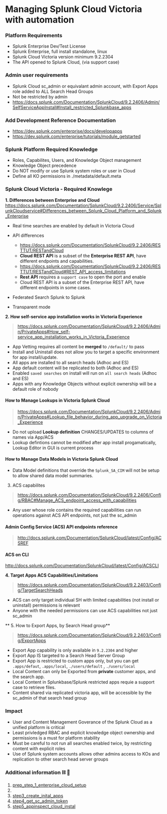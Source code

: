# Managing Splunk Cloud Victoria with automation

### Platform Requirements
- Splunk Enterprise Dev/Test License
- Splunk Enterprise, full install standalone, linux
- Splunk Cloud Victoria version minimum 9.2.2304
- The API opened to Splunk Cloud, (via support case)

### Admin user requirements
- Splunk Cloud sc_admin or equivalant admin account, with Export Apps role added to ALL Search Head Groups
- Not be restricted by admin
- https://docs.splunk.com/Documentation/SplunkCloud/9.2.2406/Admin/SelfServiceAppInstall#Install_restricted_Splunkbase_apps

### Add Development Reference Documentation

- https://dev.splunk.com/enterprise/docs/developapps
- https://dev.splunk.com/enterprise/tutorials/module_getstarted

### Splunk Platform Required Knowledge 
- Roles, Capabilites, Users, and Knowledge Object management
- Knowledge Object precedence
- Do NOT modify or use Splunk system roles or user in Cloud
- Define all KO permissions in ./metadata/default.meta

### Splunk Cloud Victoria - Required Knowlege

**1. Differences between Enterprise and Cloud**
https://docs.splunk.com/Documentation/SplunkCloud/9.2.2406/Service/SplunkCloudservice#Differences_between_Splunk_Cloud_Platform_and_Splunk_Enterprise
- Real time searches are enabled by default in Victoria Cloud

- API differences
  - https://docs.splunk.com/Documentation/SplunkCloud/9.2.2406/RESTTUT/RESTandCloud
  - **Cloud REST API** is a subset of the **Enterprise REST API**, have different endpoints and capabilities.
  - https://docs.splunk.com/Documentation/SplunkCloud/9.2.2406/RESTTUT/RESTandCloud#REST_API_access_limitations
  - **Rest API** requires a `support case` to open the port and enable
  - Cloud REST API is a subset of the Enterprise REST API, have different endpoints in some cases.
    
- Federated Search Splunk to Splunk
-  Transparent mode


**2. How self-service app installation works in Victoria Experience**

> https://docs.splunk.com/Documentation/SplunkCloud/9.2.2406/Admin/PrivateApps#How_self-service_app_installation_works_in_Victoria_Experience

- App Vetting requires all content be **merged** to `/default/` to pass
- Install and Uninstall does not allow you to target a specific environment for app install/update.
- All apps are installed to all search heads (Adhoc and ES)
- App default content will be replicated to both (Adhoc and ES)
- Enabled `saved searches` on install will run on `all search heads` (Adhoc and ES)
- Apps with any Knowledge Objects without explicit ownership will be a default role of nobody

#### How to Manage Lookups in Victoria Splunk Cloud 

> https://docs.splunk.com/Documentation/SplunkCloud/9.2.2406/Admin/PrivateApps#Lookup_file_behavior_during_app_upgrade_on_Victoria_Experience
- Do not upload **Lookup definition** CHANGES/UPDATES to columns of names via App/ACS
- Lookup defintions cannot be modified after app install progamatically, Lookup Editor in GUI is current process

#### How to Manage Data Models in Victoria Splunk Cloud 
- Data Model definitions that override the `Splunk_SA_CIM` will not be setup to allow shared data model summaries.

3. ACS capabilites
> https://docs.splunk.com/Documentation/SplunkCloud/9.2.2406/Config/RBAC#Manage_ACS_endpoint_access_with_capabilities
- Any user whose role contains the required capabilities can run operations against ACS API endpoints, not just the sc_admin

#### Admin Config Service (ACS) API endpoints reference

> http://docs.splunk.com/Documentation/SplunkCloud/latest/Config/ACSREF

#### ACS on CLI 
http://docs.splunk.com/Documentation/SplunkCloud/latest/Config/ACSCLI

**4. Target Apps ACS Capabilities/Limitations**

> https://docs.splunk.com/Documentation/SplunkCloud/9.2.2403/Config/TargetSearchHeads
- ACS can only target individual SH with limited capabilities (not install or uninstall) permissions is relevant
- Anyone with the needed permissions can use ACS capabilities not just sc_admin
  
** 5. How to Export Apps, by Search Head group**

> https://docs.splunk.com/Documentation/SplunkCloud/9.2.2403/Config/ExportApps

- Export App capability is only available in `9.2.2304` and higher
- Export App IS targeted to a Search Head Server Group
- Export App is restricted to custom apps only, but you can get `.apps/defaut`, `.apps/local`, `./users/default` , `./users/local`
- Local Content can only be Exported from **private** customer apps, and the search app.
- Local Content in Splunkbase/Splunk restricted apps requie a support case to retrieve files.
- Content shared via replicated victoria app, will be accessible by the sc_admin of that search head group

### Impact

- User and Content Management Goverance of the Splunk Cloud as a unified platform is critical
- Least privledged RBAC and explicit knowledge object ownership and permissions is a must for platform stability
- Must be careful to not run all searches enabled twice, by restricting content with explicit roles
- Use of Splunk system accounts allows other admins access to KOs and replication to other search head server groups


### Additional information ⛓️ 🧰

1. [prep_step_1_enterprise_cloud_setup](prep_step_1_enterprise_cloud_setup.md)
2.
3. [step3_create_inital_apps](step3_create_inital_apps.md)
4. [step4_get_sc_admin_token](step4_get_sc_admin_token.md)
5. [step5_appinspect_cloud_instal](step5_appinspect_cloud_install.md)


